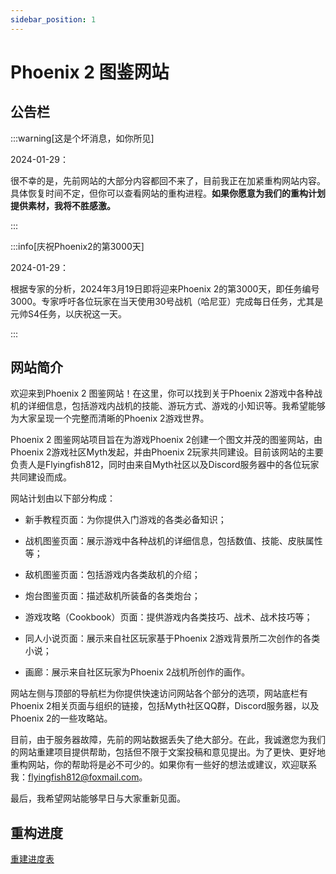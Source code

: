 ```yaml
---
sidebar_position: 1
---
```


# Phoenix 2 图鉴网站

## 公告栏

:::warning[这是个坏消息，如你所见]

2024-01-29：

很不幸的是，先前网站的大部分内容都回不来了，目前我正在加紧重构网站内容。具体恢复时间不定，但你可以查看网站的重构进程。**如果你愿意为我们的重构计划提供素材，我将不胜感激。**

:::

:::info[庆祝Phoenix2的第3000天]

2024-01-29：

根据专家的分析，2024年3月19日即将迎来Phoenix 2的第3000天，即任务编号3000。专家呼吁各位玩家在当天使用30号战机（哈尼亚）完成每日任务，尤其是元帅S4任务，以庆祝这一天。

:::

## 网站简介

欢迎来到Phoenix 2 图鉴网站！在这里，你可以找到关于Phoenix 2游戏中各种战机的详细信息，包括游戏内战机的技能、游玩方式、游戏的小知识等。我希望能够为大家呈现一个完整而清晰的Phoenix 2游戏世界。

Phoenix 2 图鉴网站项目旨在为游戏Phoenix 2创建一个图文并茂的图鉴网站，由Phoenix 2游戏社区Myth发起，并由Phoenix 2玩家共同建设。目前该网站的主要负责人是Flyingfish812，同时由来自Myth社区以及Discord服务器中的各位玩家共同建设而成。

网站计划由以下部分构成：

- 新手教程页面：为你提供入门游戏的各类必备知识；

- 战机图鉴页面：展示游戏中各种战机的详细信息，包括数值、技能、皮肤属性等；

- 敌机图鉴页面：包括游戏内各类敌机的介绍；

- 炮台图鉴页面：描述敌机所装备的各类炮台；

- 游戏攻略（Cookbook）页面：提供游戏内各类技巧、战术、战术技巧等；

- 同人小说页面：展示来自社区玩家基于Phoenix 2游戏背景所二次创作的各类小说；

- 画廊：展示来自社区玩家为Phoenix 2战机所创作的画作。

网站左侧与顶部的导航栏为你提供快速访问网站各个部分的选项，网站底栏有Phoenix 2相关页面与组织的链接，包括Myth社区QQ群，Discord服务器，以及Phoenix 2的一些攻略站。

目前，由于服务器故障，先前的网站数据丢失了绝大部分。在此，我诚邀您为我们的网站重建项目提供帮助，包括但不限于文案投稿和意见提出。为了更快、更好地重构网站，你的帮助将是必不可少的。如果你有一些好的想法或建议，欢迎联系我：flyingfish812@foxmail.com。

最后，我希望网站能够早日与大家重新见面。

## 重构进度

[重建进度表](/Rebuild_Progress.md)